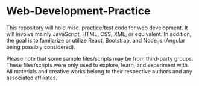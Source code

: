 # Web-Development-Practice

This repository will hold misc. practice/test code for web development. It will involve mainly JavaScript, HTML, CSS, XML, or equivalent.
In addition, the goal is to familarize or utilize React, Bootstrap, and Node.js (Angular being possibly considered).

Please note that some sample files/scripts may be from third-party groups. These files/scripts were only used to explore, learn, and experiment with. All materials and creative works belong to their respective authors and any associated affiliates. 


